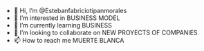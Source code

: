 - 👋 Hi, I’m @Estebanfabriciotipanmorales
- 👀 I’m interested in BUSINESS MODEL
- 🌱 I’m currently learning BUSINESS
- 💞️ I’m looking to collaborate on NEW PROYECTS OF COMPANIES
- 📫 How to reach me MUERTE BLANCA

<!---
Estebanfabriciotipanmorales/Estebanfabriciotipanmorales is a ✨ special ✨ repository because its `README.md` (this file) appears on your GitHub profile.
You can click the Preview link to take a look at your changes.
--->
